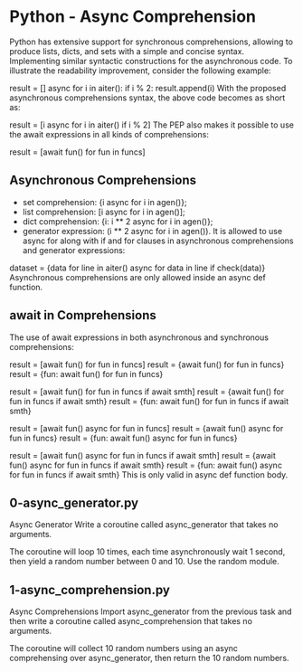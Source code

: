 # Python - Async Comprehension
Python has extensive support for synchronous comprehensions, allowing to produce lists, dicts, and sets with a simple and concise syntax.
Implementing similar syntactic constructions for the asynchronous code.
To illustrate the readability improvement, consider the following example:

result = []
async for i in aiter():
    if i % 2:
        result.append(i)
With the proposed asynchronous comprehensions syntax, the above code becomes as short as:

result = [i async for i in aiter() if i % 2]
The PEP also makes it possible to use the await expressions in all kinds of comprehensions:

result = [await fun() for fun in funcs]
## Asynchronous Comprehensions
* set comprehension: {i async for i in agen()};
* list comprehension: [i async for i in agen()];
* dict comprehension: {i: i ** 2 async for i in agen()};
* generator expression: (i ** 2 async for i in agen()).
It is allowed to use async for along with if and for clauses in asynchronous comprehensions and generator expressions:

dataset = {data for line in aiter()
                async for data in line
                if check(data)}
Asynchronous comprehensions are only allowed inside an async def function.
## await in Comprehensions
The use of await expressions in both asynchronous and synchronous comprehensions:

result = [await fun() for fun in funcs]
result = {await fun() for fun in funcs}
result = {fun: await fun() for fun in funcs}

result = [await fun() for fun in funcs if await smth]
result = {await fun() for fun in funcs if await smth}
result = {fun: await fun() for fun in funcs if await smth}

result = [await fun() async for fun in funcs]
result = {await fun() async for fun in funcs}
result = {fun: await fun() async for fun in funcs}

result = [await fun() async for fun in funcs if await smth]
result = {await fun() async for fun in funcs if await smth}
result = {fun: await fun() async for fun in funcs if await smth}
This is only valid in async def function body.
## 0-async_generator.py
Async Generator
Write a coroutine called async_generator that takes no arguments.

The coroutine will loop 10 times, each time asynchronously wait 1 second, then yield a random number between 0 and 10. Use the random module.
## 1-async_comprehension.py
Async Comprehensions
Import async_generator from the previous task and then write a coroutine called async_comprehension that takes no arguments.

The coroutine will collect 10 random numbers using an async comprehensing over async_generator, then return the 10 random numbers.
